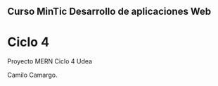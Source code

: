 ## Curso MinTic Desarrollo de aplicaciones Web
# Ciclo 4
Proyecto MERN Ciclo 4 Udea

Camilo Camargo.